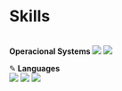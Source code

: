 <h1>Skills</h1><br>
<b>Operacional Systems</b>
 <img src="https://img.shields.io/badge/Linux-E34F26?style=for-the-badge&logo=linux&logoColor=black"/>
 <img src="https://img.shields.io/badge/Windows-017AD7?style=for-the-badge&logo=windows&logoColor=white"/>

<span>&#9998;</span><b> Languages</b><br>
<img src="https://img.shields.io/badge/HTML5-E34F26?style=for-the-badge&logo=html5&logoColor=white"/>
<img src="https://img.shields.io/badge/CSS3-1572B6?style=for-the-badge&logo=css3&logoColor=white"/>
<img src="https://img.shields.io/badge/JavaScript-323330?style=for-the-badge&logo=javascript&logoColor=F7DF1E"/>

